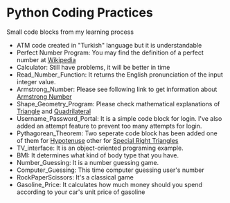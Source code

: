 # Python Coding Practices
Small code blocks from my learning process

- ATM code created in "Turkish" language but it is understandable
- Perfect Number Program: You may find the definition of a perfect number at [Wikipedia](https://en.wikipedia.org/wiki/Perfect_number)
- Calculator: Still have problems, it will be better in time
- Read_Number_Function: It returns the English pronunciation of the input integer value.
- Armstrong_Number: Please see following link to get information about [Armstrong Number](https://www.quora.com/What-is-an-Armstrong-number)
- Shape_Geometry_Program: Please check mathematical explanations of [Triangle](https://tutorme.com/blog/post/triangle-rules/) and [Quadrilateral](https://e-gmat.com/blogs/quadrilateral-properties-formulas-rectangle-square-parallelogram-rhombus-trapezium-trapezoid/)
- Username_Password_Portal: It is a simple code block for login. I've also added an attempt feature to prevent too many attempts for login.
- Pythagorean_Theorem: Two seperate code block has been added one of them for [Hypotenuse](https://en.wikipedia.org/wiki/Hypotenuse) other for [Special Right Triangles](https://en.wikipedia.org/wiki/Special_right_triangle)
- TV_interface: It is an object-oriented programing example.
- BMI: It determines what kind of body type that you have.
- Number_Guessing: It is a number guessing game.
- Computer_Guessing: This time computer guessing user's number
- RockPaperScissors: It's a classical game
- Gasoline_Price: It calculates how much money should you spend according to your car's unit price of gasoline
